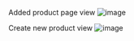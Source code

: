 Added product page view
![image](https://github.com/user-attachments/assets/7d13bf3e-75e4-42c1-8236-9bf9d0a19b65)



Create new product view
![image](https://github.com/user-attachments/assets/019728e2-7e88-4282-8d33-0b73e187ca34)
